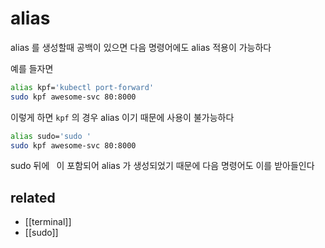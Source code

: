 # alias

alias 를 생성할때 공백이 있으면 다음 명령어에도 alias 적용이 가능하다

예를 들자면 

```sh
alias kpf='kubectl port-forward'
sudo kpf awesome-svc 80:8000
```

이렇게 하면 `kpf` 의 경우 alias 이기 때문에 사용이 불가능하다
```sh
alias sudo='sudo '
sudo kpf awesome-svc 80:8000
```

sudo 뒤에 ` `이 포함되어 alias 가 생성되었기 때문에 다음 명령어도 이를 받아들인다

## related
- [[terminal]]
- [[sudo]]
